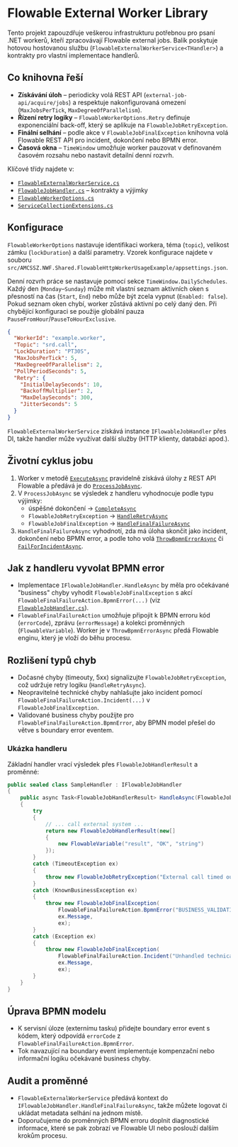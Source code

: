 # Flowable External Worker Library

Tento projekt zapouzdřuje veškerou infrastrukturu potřebnou pro psaní .NET workerů,
kteří zpracovávají Flowable external jobs. Balík poskytuje hotovou hostovanou službu
(`FlowableExternalWorkerService<THandler>`) a kontrakty pro vlastní implementace handlerů.

## Co knihovna řeší

- **Získávání úloh** – periodicky volá REST API (`external-job-api/acquire/jobs`) a respektuje
  nakonfigurovaná omezení (`MaxJobsPerTick`, `MaxDegreeOfParallelism`).
- **Řízení retry logiky** – `FlowableWorkerOptions.Retry` definuje exponenciální back-off,
  který se aplikuje na `FlowableJobRetryException`.
- **Finální selhání** – podle akce v `FlowableJobFinalException` knihovna volá Flowable REST API
  pro incident, dokončení nebo BPMN error.
- **Časová okna** – `TimeWindow` umožňuje worker pauzovat v definovaném časovém rozsahu nebo nastavit detailní denní rozvrh.

Klíčové třídy najdete v:

- [`FlowableExternalWorkerService.cs`](./FlowableExternalWorkerService.cs)
- [`FlowableJobHandler.cs`](./FlowableJobHandler.cs) – kontrakty a výjimky
- [`FlowableWorkerOptions.cs`](./FlowableWorkerOptions.cs)
- [`ServiceCollectionExtensions.cs`](./ServiceCollectionExtensions.cs)

## Konfigurace

`FlowableWorkerOptions` nastavuje identifikaci workera, téma (`topic`), velikost
zámku (`lockDuration`) a další parametry. Vzorek konfigurace najdete v souboru
`src/AMCSSZ.NWF.Shared.FlowableHttpWorkerUsageExample/appsettings.json`.

Denní rozvrh práce se nastavuje pomocí sekce `TimeWindow.DailySchedules`. Každý den
(`Monday`–`Sunday`) může mít vlastní seznam aktivních oken s přesností na čas
(`Start`, `End`) nebo může být zcela vypnut (`Enabled: false`). Pokud seznam oken
chybí, worker zůstává aktivní po celý daný den. Při chybějící konfiguraci se použije
globální pauza `PauseFromHour`/`PauseToHourExclusive`.

```json
{
  "WorkerId": "example.worker",
  "Topic": "srd.call",
  "LockDuration": "PT30S",
  "MaxJobsPerTick": 5,
  "MaxDegreeOfParallelism": 2,
  "PollPeriodSeconds": 5,
  "Retry": {
    "InitialDelaySeconds": 10,
    "BackoffMultiplier": 2,
    "MaxDelaySeconds": 300,
    "JitterSeconds": 5
  }
}
```

`FlowableExternalWorkerService` získává instance `IFlowableJobHandler` přes DI, takže
handler může využívat další služby (HTTP klienty, databázi apod.).

## Životní cyklus jobu

1. Worker v metodě [`ExecuteAsync`](./FlowableExternalWorkerService.cs#L47-L127) pravidelně získává úlohy
   z REST API Flowable a předává je do [`ProcessJobAsync`](./FlowableExternalWorkerService.cs#L142-L177).
2. V `ProcessJobAsync` se výsledek z handleru vyhodnocuje podle typu výjimky:
   * úspěšné dokončení -> [`CompleteAsync`](./FlowableExternalWorkerService.cs#L179-L196)
   * `FlowableJobRetryException` -> [`HandleRetryAsync`](./FlowableExternalWorkerService.cs#L198-L235)
   * `FlowableJobFinalException` -> [`HandleFinalFailureAsync`](./FlowableExternalWorkerService.cs#L237-L259)
3. `HandleFinalFailureAsync` vyhodnotí, zda má úloha skončit jako incident, dokončení nebo BPMN error,
   a podle toho volá [`ThrowBpmnErrorAsync`](./FlowableExternalWorkerService.cs#L261-L274) či
   [`FailForIncidentAsync`](./FlowableExternalWorkerService.cs#L276-L289).

## Jak z handleru vyvolat BPMN error

* Implementace `IFlowableJobHandler.HandleAsync` by měla pro očekávané "business" chyby vyhodit
  `FlowableJobFinalException` s akcí `FlowableFinalFailureAction.BpmnError(...)`
  (viz [`FlowableJobHandler.cs`](./FlowableJobHandler.cs#L1-L74)).
* `FlowableFinalFailureAction` umožňuje připojit k BPMN erroru kód (`errorCode`), zprávu
  (`errorMessage`) a kolekci proměnných (`FlowableVariable`). Worker je v `ThrowBpmnErrorAsync`
  předá Flowable enginu, který je vloží do běhu procesu.

## Rozlišení typů chyb

* Dočasné chyby (timeouty, 5xx) signalizujte `FlowableJobRetryException`, což udržuje retry logiku
  (`HandleRetryAsync`).
* Neopravitelné technické chyby nahlašujte jako incident pomocí
  `FlowableFinalFailureAction.Incident(...)` v `FlowableJobFinalException`.
* Validované business chyby použijte pro `FlowableFinalFailureAction.BpmnError`, aby BPMN model přešel
  do větve s boundary error eventem.

### Ukázka handleru

Základní handler vrací výsledek přes `FlowableJobHandlerResult` a proměnné:

```csharp
public sealed class SampleHandler : IFlowableJobHandler
{
    public async Task<FlowableJobHandlerResult> HandleAsync(FlowableJobContext context, CancellationToken cancellationToken)
    {
        try
        {
            // ... call external system ...
            return new FlowableJobHandlerResult(new[]
            {
                new FlowableVariable("result", "OK", "string")
            });
        }
        catch (TimeoutException ex)
        {
            throw new FlowableJobRetryException("External call timed out", ex);
        }
        catch (KnownBusinessException ex)
        {
            throw new FlowableJobFinalException(
                FlowableFinalFailureAction.BpmnError("BUSINESS_VALIDATION", ex.Message),
                ex.Message,
                ex);
        }
        catch (Exception ex)
        {
            throw new FlowableJobFinalException(
                FlowableFinalFailureAction.Incident("Unhandled technical failure"),
                ex.Message,
                ex);
        }
    }
}
```

## Úprava BPMN modelu

* K servisní úloze (externímu tasku) přidejte boundary error event s kódem, který odpovídá
  `errorCode` z `FlowableFinalFailureAction.BpmnError`.
* Tok navazující na boundary event implementuje kompenzační nebo informační logiku očekávané
  business chyby.

## Audit a proměnné

* `FlowableExternalWorkerService` předává kontext do `IFlowableJobHandler.HandleFinalFailureAsync`,
  takže můžete logovat či ukládat metadata selhání na jednom místě.
* Doporučujeme do proměnných BPMN erroru doplnit diagnostické informace, které se pak zobrazí ve
  Flowable UI nebo poslouží dalším krokům procesu.
